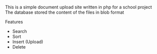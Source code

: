 This is a simple document upload site written in php for a school project
The database stored the content of the files in blob format

Features
- Search
- Sort
- Insert (Upload)
- Delete
